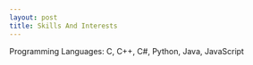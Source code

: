 ```yaml
---
layout: post
title: Skills And Interests
---
```


Programming Languages: C, C++, C#, Python, Java, JavaScript
